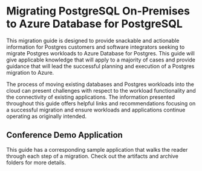 # Migrating PostgreSQL On-Premises to Azure Database for PostgreSQL

This migration guide is designed to provide snackable and actionable information for Postgres customers and software integrators seeking to migrate Postgres workloads to Azure Database for Postgres. This guide will give applicable knowledge that will apply to a majority of cases and provide guidance that will lead the successful planning and execution of a Postgres migration to Azure.

The process of moving existing databases and Postgres workloads into the cloud can present challenges with respect to the workload functionality and the connectivity of existing applications. The information presented throughout this guide offers helpful links and recommendations focusing on a successful migration and ensure workloads and applications continue operating as originally intended.


## Conference Demo Application

This guide has a corresponding sample application that walks the reader through each step of a migration. Check out the artifacts and archive folders for more details.
